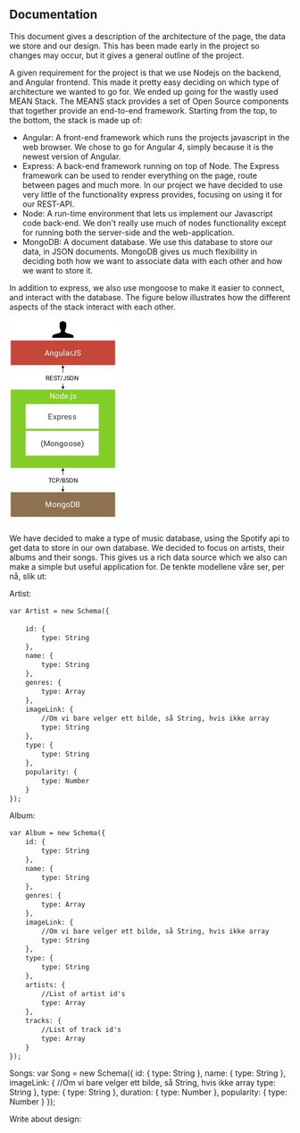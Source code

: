 ## Documentation
This document gives a description of the architecture of the page, the data we store and our design. This has been 
made early in the project so changes may occur, but it gives a general outline of the project.

A given requirement for the project is that we use Nodejs on the backend, and Angular frontend. This made
it pretty easy deciding on which type of architecture we wanted to go for. We ended up going for the wastly used MEAN
Stack. The MEANS stack provides a set of Open Source components that together provide an end-to-end framework. 
Starting from the top, to the bottom, the stack is made up of:

- Angular: A front-end framework which runs the projects javascript in the web browser. We chose to go for Angular 4,
 simply because it is the newest version of Angular.
- Express: A back-end framework running on top of Node. The Express framework can be used to render everything on the
 page, route between pages and much more. In our project we have decided to use very little of the functionality 
 express provides, focusing on using it for our REST-API.
- Node: A run-time environment that lets us implement our Javascript code back-end. We don't really use much of nodes
 functionality except for running both the server-side and the web-application. 
- MongoDB: A document database. We use this database to store our data, in JSON documents. MongoDB gives us much 
flexibility in deciding both how we want to associate data with each other and how we want to store it.

In addition to express, we also use mongoose to make it easier to connect, and interact with the database. The figure
below illustrates how the different aspects of the stack interact with each other.

![Image of mean stack](images/mean_stack.jpg)


We have decided to make a type of music database, using the Spotify api to get data to store in our own database. We 
decided to focus on artists, their albums and their songs. This gives us a rich data source which we also can make a 
simple but useful application for. De tenkte modellene våre ser, per nå, slik ut:

Artist:

    var Artist = new Schema({

        id: {
            type: String
        },
        name: {
            type: String
        },
        genres: {
            type: Array
        },
        imageLink: {
            //Om vi bare velger ett bilde, så String, hvis ikke array
            type: String
        },
        type: {
            type: String
        },
        popularity: {
            type: Number
        }
    });

Album: 

    var Album = new Schema({
        id: {
            type: String
        },
        name: {
            type: String
        },
        genres: {
            type: Array
        },
        imageLink: {
            //Om vi bare velger ett bilde, så String, hvis ikke array
            type: String
        },
        type: {
            type: String
        },
        artists: {
            //List of artist id's
            type: Array
        },
        tracks: {
            //List of track id's
            type: Array
        }
    });
    
Songs:
    var Song = new Schema({
        id: {
            type: String
        },
        name: {
            type: String
        },
        imageLink: {
            //Om vi bare velger ett bilde, så String, hvis ikke array
            type: String
        },
        type: {
            type: String
        },
        duration: {
            type: Number
        },
        popularity: {
            type: Number
        }
    });
    
Write about design: